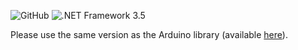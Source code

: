 ![GitHub](https://img.shields.io/github/license/rufus31415/sharer)
![.NET Framework 3.5](https://img.shields.io/badge/.NET_Framework-3.5-blueviolet)

Please use the same version as the Arduino library (available [here](https://github.com/VassilyDev/TSBridge)).
